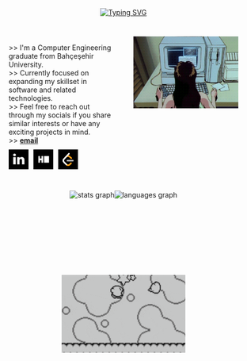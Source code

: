 <div style="display: flex; flex-direction: column; align-items: center;">

  <div style="margin-bottom: 20px;">  <a href="https://git.io/typing-svg"><img src="https://readme-typing-svg.herokuapp.com?font=Fira+Code&size=40&pause=1000&color=84BEF7&width=435&height=60&lines=hello!+I'm+Esra!" alt="Typing SVG" /></a>
  </div>

  <div style="display: flex; width: 100%; margin-bottom: 20px;"> <div style="width: 50%; padding: 20px; display: flex; flex-direction: column;">
      <div>
        <p style="margin-bottom: 10px;">
          >> I'm a Computer Engineering graduate from Bahçeşehir University.<br>
          >> Currently focused on expanding my skillset in software and related technologies.<br>
          >> Feel free to reach out through my socials if you share similar interests or have any exciting projects in mind.<br>
          >> <a href="mailto:aygn.esranur@gmail.com"><b>email</b></a>
        </p>
      </div>
      <div style="display: flex;">
        <a href="https://www.linkedin.com/in/esranur-ayg%C3%BCn-22056418b/" target="_blank"><img src="assets/download.png" width="40" height="40" alt="linkedin logo" style="margin-right: 10px;" /></a>
        <a href="https://www.hackerrank.com/profile/Katszura" target="_blank"><img src="assets/imageshackerrank.png" width="40" height="40" alt="hackerrank logo" style="margin-right: 10px;" /></a>
        <a href="https://leetcode.com/u/fukichime/" target="_blank"><img src="assets/images.png" width="40" height="40" alt="leetcode logo" /></a>
      </div>
    </div>
    <div style="width: 50%; padding: 20px; display: flex; justify-content: flex-end; align-items: flex-start;">
      <img src="assets/rekall.gif" width="360px">
    </div>
  </div>

  <div style="display: flex; margin-bottom: 20px;"> <img src="https://github-readme-stats.vercel.app/api?username=fukichime&hide_title=true&hide_rank=true&show_icons=true&include_all_commits=true&count_private=true&disable_animations=false&theme=material-palenight&locale=en&hide_border=false&order=1&custom_title=Stats" height="150" alt="stats graph" />
    <img src="https://github-readme-stats.vercel.app/api/top-langs?username=fukichime&locale=en&hide_title=false&layout=compact&card_width=320&langs_count=5&theme=material-palenight&hide_border=false&order=2" height="150" alt="languages graph" />
  </div>

  <div> <img src="assets/kirby-dance-kirby-victory.gif" width="250px">
  </div>

</div>
